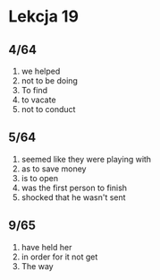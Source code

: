 # Lekcja 19

## 4/64

1. we helped
2. not to be doing
3. To find
4. to vacate
5. not to conduct

## 5/64

1. seemed like they were playing with
2. as to save money
3. is to open
4. was the first person to finish
5. shocked that he wasn't sent

## 9/65

1. have held her
2. in order for it not get
3. The way
